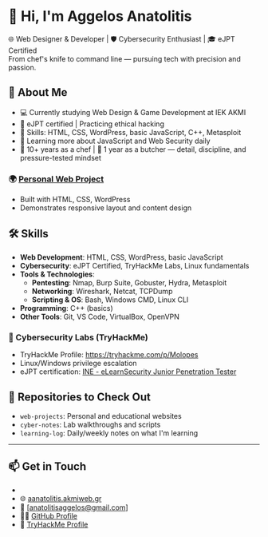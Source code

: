 # 👋 Hi, I'm Aggelos Anatolitis

🌐 Web Designer & Developer | 🛡️ Cybersecurity Enthusiast | 🎓 eJPT Certified  
From chef's knife to command line — pursuing tech with precision and passion.


## 💼 About Me

- 💻 Currently studying Web Design & Game Development at IEK AKMI
- 🔐 eJPT certified | Practicing ethical hacking
- 🧰 Skills: HTML, CSS, WordPress, basic JavaScript, C++, Metasploit
- 🌱 Learning more about JavaScript and Web Security daily
- 🍳 10+ years as a chef | 🥩 1 year as a butcher — detail, discipline, and pressure-tested mindset

### 🌍 [Personal Web Project](https://aanatolitis.akmiweb.gr)
- Built with HTML, CSS, WordPress
- Demonstrates responsive layout and content design
  
## 🛠️ Skills

- **Web Development**: HTML, CSS, WordPress, basic JavaScript  
- **Cybersecurity**: eJPT Certified, TryHackMe Labs, Linux fundamentals  
- **Tools & Technologies**:
  - **Pentesting**: Nmap, Burp Suite, Gobuster, Hydra, Metasploit
  - **Networking**: Wireshark, Netcat, TCPDump
  - **Scripting & OS**: Bash, Windows CMD, Linux CLI
- **Programming**: C++ (basics)
- **Other Tools**: Git, VS Code, VirtualBox, OpenVPN


### 🧪 Cybersecurity Labs (TryHackMe)
- TryHackMe Profile: https://tryhackme.com/p/Molopes
- Linux/Windows privilege escalation
- eJPT certification: [INE - eLearnSecurity Junior Penetration Tester](https://elearnsecurity.com/product/ejpt-certification/)

## 📁 Repositories to Check Out

- `web-projects`: Personal and educational websites
- `cyber-notes`: Lab walkthroughs and scripts
- `learning-log`: Daily/weekly notes on what I'm learning

---

## 📫 Get in Touch
-
- 🌐 [aanatolitis.akmiweb.gr](https://aanatolitis.akmiweb.gr)
- 📧 [anatolitisaggelos@gmail.com]
- 🧑‍💻 [GitHub Profile](https://github.com/aanatolitis)
- 🔐 [TryHackMe Profile](https://tryhackme.com/p/Molopes)
